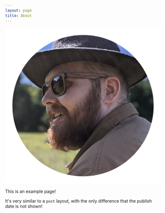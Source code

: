 ```yaml
---
layout: page
title: About
---
```


![me](assets/images/me.png)

This is an example page!

It's very similar to a `post` layout, with the only difference that the publish date is not shown!